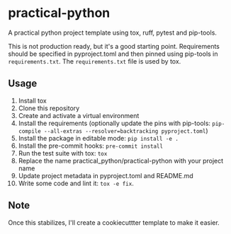 # practical-python

A practical python project template using tox, ruff, pytest and pip-tools.

This is not production ready, but it's a good starting point. Requirements
should be specified in pyproject.toml and then pinned using pip-tools in
`requirements.txt`. The `requirements.txt` file is used by tox.

## Usage

1. Install tox
1. Clone this repository
1. Create and activate a virtual environment
1. Install the requirements (optionally update the pins with pip-tools:
   `pip-compile --all-extras --resolver=backtracking pyproject.toml`)
1. Install the package in editable mode: `pip install -e .`
1. Install the pre-commit hooks: `pre-commit install`
1. Run the test suite with tox: `tox`
1. Replace the name practical_python/practical-python with your project name
1. Update project metadata in pyproject.toml and README.md
1. Write some code and lint it: `tox -e fix`.

## Note

Once this stabilizes, I'll create a cookiecuttter template to make it easier.
